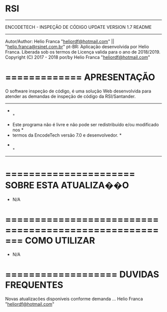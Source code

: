 ﻿# RSI
 
********************************************************************************  
 
ENCODETECH - INSPEÇÃO DE CÓDIGO UPDATE VERSION 1.7 README 
 
********************************************************************************  
Autor/Author: Helio Franca "<heliordf@hotmail.com>" || "<helio.franca@rsinet.com.br>" 
pt-BR: Aplicação desenvolvida por Helio Franca. Liberada sob os termos de Licença valida para o ano de 2018/2019. 
Copyright (C) 2017 - 2018 por/by Helio Franca "<heliordf@hotmail.com>" 
 
============= 
APRESENTAÇÃO
============= 
 
O software inspeção de código, é uma solução Web desenvolvida para atender as demandas de inspeção de código da RSI/Santander. 
 
 
******************************************************************************************** 
*     					                                                            	   * 
* Este programa não é livre e não  pode ser redistribuído e/ou modificado nos        	   * 
* termos da EncodeTech versão 7.0 e desenvolvedor.                                         * 
*                                                                                          * 
******************************************************************************************** 
 
====================== 
SOBRE ESTA ATUALIZA��O 
====================== 

 - N/A 
 
======================================================= 
COMO UTILIZAR  
======================================================= 
 
- N/A 

 
=================== 
DUVIDAS FREQUENTES 
=================== 
 
Novas atualizacões  disponíveis conforme demanda ... 
Helio Franca "<heliordf@hotmail.com>"



